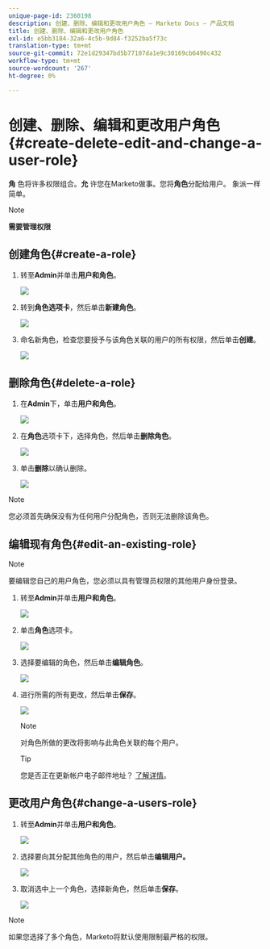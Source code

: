 ```yaml
---
unique-page-id: 2360198
description: 创建、删除、编辑和更改用户角色 — Marketo Docs — 产品文档
title: 创建、删除、编辑和更改用户角色
exl-id: e5bb3184-32a6-4c5b-9d84-f3252ba5f73c
translation-type: tm+mt
source-git-commit: 72e1d29347bd5b77107da1e9c30169cb6490c432
workflow-type: tm+mt
source-wordcount: '267'
ht-degree: 0%

---
```


# 创建、删除、编辑和更改用户角色{#create-delete-edit-and-change-a-user-role}

**角** 色将许多权限组合。**允** 许您在Marketo做事。您将&#x200B;**角色**&#x200B;分配给用户。 象派一样简单。

>[!NOTE]
>
>**需要管理权限**

## 创建角色{#create-a-role}

1. 转至&#x200B;**Admin**&#x200B;并单击&#x200B;**用户和角色**。

   ![](assets/image2014-9-16-13-3a29-3a48.png)

1. 转到&#x200B;**角色选项卡**，然后单击&#x200B;**新建角色**。

   ![](assets/image2014-9-16-13-3a30-3a0.png)

1. 命名新角色，检查您要授予与该角色关联的用户的所有权限，然后单击&#x200B;**创建**。

   ![](assets/image2014-9-16-13-3a31-3a19.png)

## 删除角色{#delete-a-role}

1. 在&#x200B;**Admin**&#x200B;下，单击&#x200B;**用户和角色**。

   ![](assets/image2014-9-16-13-3a31-3a42.png)

1. 在&#x200B;**角色**&#x200B;选项卡下，选择角色，然后单击&#x200B;**删除角色**。

   ![](assets/image2014-9-16-13-3a31-3a56.png)

1. 单击&#x200B;**删除**&#x200B;以确认删除。

   ![](assets/image2014-9-16-13-3a32-3a25.png)

>[!NOTE]
>
>您必须首先确保没有为任何用户分配角色，否则无法删除该角色。

## 编辑现有角色{#edit-an-existing-role}

>[!NOTE]
>
>要编辑您自己的用户角色，您必须以具有管理员权限的其他用户身份登录。

1. 转至&#x200B;**Admin**&#x200B;并单击&#x200B;**用户和角色**。

   ![](assets/image2014-9-16-13-3a34-3a2.png)

1. 单击&#x200B;**角色**&#x200B;选项卡。

   ![](assets/image2014-9-16-13-3a34-3a22.png)

1. 选择要编辑的角色，然后单击&#x200B;**编辑角色**。

   ![](assets/image2014-9-16-13-3a34-3a37.png)

1. 进行所需的所有更改，然后单击&#x200B;**保存**。

   ![](assets/image2014-9-16-13-3a35-3a16.png)

   >[!NOTE]
   >
   >对角色所做的更改将影响与此角色关联的每个用户。

   >[!TIP]
   >
   >您是否正在更新帐户电子邮件地址？ [了解详情](/help/marketo/product-docs/administration/settings/edit-account-settings.md)。

## 更改用户角色{#change-a-users-role}

1. 转至&#x200B;**Admin**&#x200B;并单击&#x200B;**用户和角色**。

   ![](assets/image2014-9-16-13-3a35-3a49.png)

1. 选择要向其分配其他角色的用户，然后单击&#x200B;**编辑用户。**

   ![](assets/image2014-9-16-13-36-8.png)

1. 取消选中上一个角色，选择新角色，然后单击&#x200B;**保存**。

   ![](assets/image2014-9-16-13-3a36-3a35.png)

>[!NOTE]
>
>如果您选择了多个角色，Marketo将默认使用限制最严格的权限。
